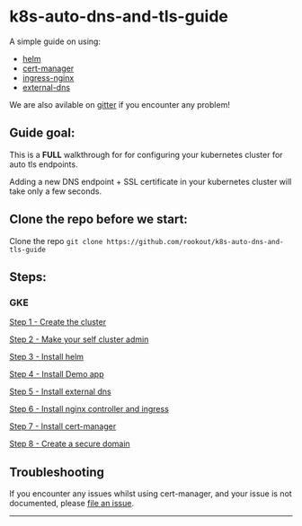 k8s-auto-dns-and-tls-guide
===
A simple guide on using:
* [helm]
* [cert-manager]
* [ingress-nginx]
* [external-dns]

We are also avilable on [gitter] if you encounter any problem!

## Guide goal:


This is a **FULL** walkthrough for for configuring your kubernetes cluster for auto tls endpoints.

Adding a new DNS endpoint + SSL certificate in your kubernetes cluster will take only a few seconds.

## Clone the repo before we start:

Clone the repo `git clone https://github.com/rookout/k8s-auto-dns-and-tls-guide`

## Steps:

### GKE

[Step 1 - Create the cluster](https://github.com/Rookout/k8s-auto-dns-and-tls-guide/blob/master/gke/step_1_create_cluster.md)

[Step 2 - Make your self cluster admin](https://github.com/Rookout/k8s-auto-dns-and-tls-guide/blob/master/gke/step_2_cluster_admin.md)

[Step 3 - Install helm](https://github.com/Rookout/k8s-auto-dns-and-tls-guide/blob/master/gke/step_3_install_helm.md)

[Step 4 - Install Demo app](https://github.com/Rookout/k8s-auto-dns-and-tls-guide/blob/master/gke/step_4_hello_world.md)

[Step 5 - Install external dns](https://github.com/Rookout/k8s-auto-dns-and-tls-guide/blob/master/gke/step_5_install_external_dns.md)

[Step 6 - Install nginx controller and ingress](https://github.com/Rookout/k8s-auto-dns-and-tls-guide/blob/master/gke/step_6_install_nginx.md)

[Step 7 - Install cert-manager](https://github.com/Rookout/k8s-auto-dns-and-tls-guide/blob/master/gke/step_7_install_cert_manager.md)

[Step 8 - Create a secure domain](https://github.com/Rookout/k8s-auto-dns-and-tls-guide/blob/master/gke/step_8_create_a_secure_domain.md)



## Troubleshooting

If you encounter any issues whilst using cert-manager, and your issue is not
documented, please [file an issue](https://github.com/Rookout/k8s-auto-dns-and-tls-guide/issues).


---
[//]: #URLs

   [helm]: <https://helm.sh/>
   [gitter]: <https://gitter.im/Rookout/k8s-auto-dns-and-tls-guide>
   [cert-manager]: <https://github.com/jetstack/cert-manager>
   [ingress-nginx]: <https://github.com/kubernetes/ingress-nginx>
   [external-dns]: <https://github.com/kubernetes-incubator/external-dns>
